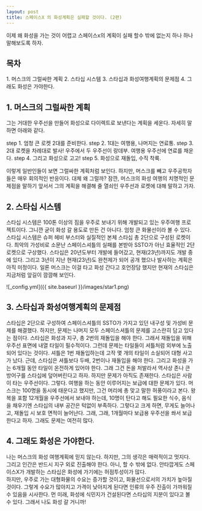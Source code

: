 ```yaml
---
layout: post
title: 스페이스X 의 화성계획은 실패할 것이다. (2편)
---
```


이제 왜 화성을 가는 것이 어렵고 스페이스x의 계획이 실패 할수 밖에 없는지 하나 하나 말해보도록 하자.

<h2>목차</h2>
1. 머스크의 그럴싸한 계획
2. 스타십 시스템
3. 스타십과 화성여행계획의 문제점
4. 그래도 화성은 가야한다.

<h2>1. 머스크의 그럴싸한 계획</h2>
그는 거대한 우주선을 만들어 화성으로 다이렉트로 보낸다는 계획을 세운다.
자세히 말하면 아래와 같다.

step 1. 엄청 큰 로켓 2대를 준비한다.
step 2. 1대는 여행용, 나머지는 연료통.
step 3. 2대 로켓을 차례대로 발사! 우주에서 두 우주선이 랑데부. 여행용 우주선에 연료를 채운다.
step 4. 그리고 화성으로 고고!
step 5. 화성으로 재돌입, 수직 착륙.  

이렇게 일반인들이 보면 그럴싸한 계획처럼 보인다.
하지만, 머스크를 빼고 우주공학자들은 매우 회의적인 반응이다.
대체 왜 그럴까?  잠깐, 머스크의 화성 여행의 치명적인 문제점을 말하기 앞서서 그의 계획을 해결해 줄 열쇠인 우주선과 로켓에 대해 말하고 가자.

<h2>2. 스타십 시스템</h2>

스타십 시스템은 100톤 이상의 짐을 우주로 보내기 위해 개발되고 있는 우주여행 프로젝트이다.
그니깐 굳이 화성 갈 용도로 만든 건 아니다. 엄청 큰 화물선이라 볼 수 있다.
스타십 시스템은 슈퍼 헤비 부스터와 실질적인 본체 스타십 총 2단으로 구성된 로켓이다.
최악의 가성비로 소문난 스페이스셔틀의 실패를 본받아 SSTO가 아닌 효율적인 2단 로켓으로 구상했다.
스타십은 20년도부터 개발에 들어갔고, 현재(23년)까지도 개발 중에 있다.
그리고 3년이 지난 현재(23년)도 완천제가 되어 공개 했으나 발사하는 계획은 아직 미정이다.
일론 머스크는 이걸 타고 화성 간다고 호언장담 했지만 현재의 스타십은 지금처럼 앞길이 깜깜해 보인다. 

![_config.yml]({{ site.baseurl }}/images/star1.png)


<h2>3. 스타십과 화성여행계획의 문제점</h2>

스타십은 2단으로 구성하여 스페이스셔틀의 SSTO가 가지고 있던 내구성 및 가성비 문제를 해결했다.
하지만, 문제는 나머지 모두 스페이스셔틀의 문제를 고스란히 담고 있다는 점이다.
스타십은 화성과 지구, 총 2번의 재돌입을 해야 한다.
그래서 재돌입을 위해 우주선 표면에 내열 타일이 필수적이다.
그런데 문제는 타일들이 셔틀처럼 외부에 노출되어 있다는 것이다. 
셔틀은 1번 재돌입하는데 고작 몇 개의 타일이 소실되어 대형 사고가 났다.
근데, 스타십은 셔틀보다 두배, 2번이나 재돌입을 해야 한다. 그리고 화성을 가는 6개월 동안 타일이 온전하게 있어야 한다.
그래 그건 돈을 처발라서 역사상 존나 큰 방어구를 스타십에 덮어버린다고 하자. 하지만 문제가 아직도 존재한다.
스타십은 사람이 타는 우주선이다. 그렇다. 여행을 하는 동안 이루어지는 보급에 대한 문제가 있다.
머스크는 100명을 동시에 태운다고 했지만, 그건 머리에 총 맞고 말한 허풍이라고 본다.
왕복을 포함 12개월을 우주선에서 보내야 하는데, 10명이 탄다고 해도 필요한 식수, 음식을 채우기엔
스타십의 내부 공간은 턱없이 부족하다. 그렇다고 크게 하면, 무게도 늘어나고, 재돌입 시 보호 면적이 늘어난다.
그래, 그래, 1개월마다 보급용 우주선을 쏴서 보급한다고 하자. 그래도 문제는 여전히 많다.


<h2>4. 그래도 화성은 가야한다.</h2>

나는 머스크의 화성 여행계획에 믿지 않는다. 하지만, 그의 생각은 매력적이고 멋지다.
그리고 인간은 반드시 지구 외로 진출해야 한다. 아니, 할 수 밖에 없다.
안타깝게도 스페이스X가 개발하는 스타십은 화성에 가기에는 허점투성이가 많다.  
하지만, 우주로 가는 대형화물의 수요는 증가할 것이고, 화물선으로서의 가치가 높아질 것이다.
그렇게 수요가 많아지고 가격이 낮아지게 된다면 인류의 우주 진출이 가까워질 수 있음을 시사한다.
먼 미래, 화성에 식민지가 건설된다면 스타십의 지분이 있다고 볼 수 있다.
그래서 나도 화성 갈 거니까!

